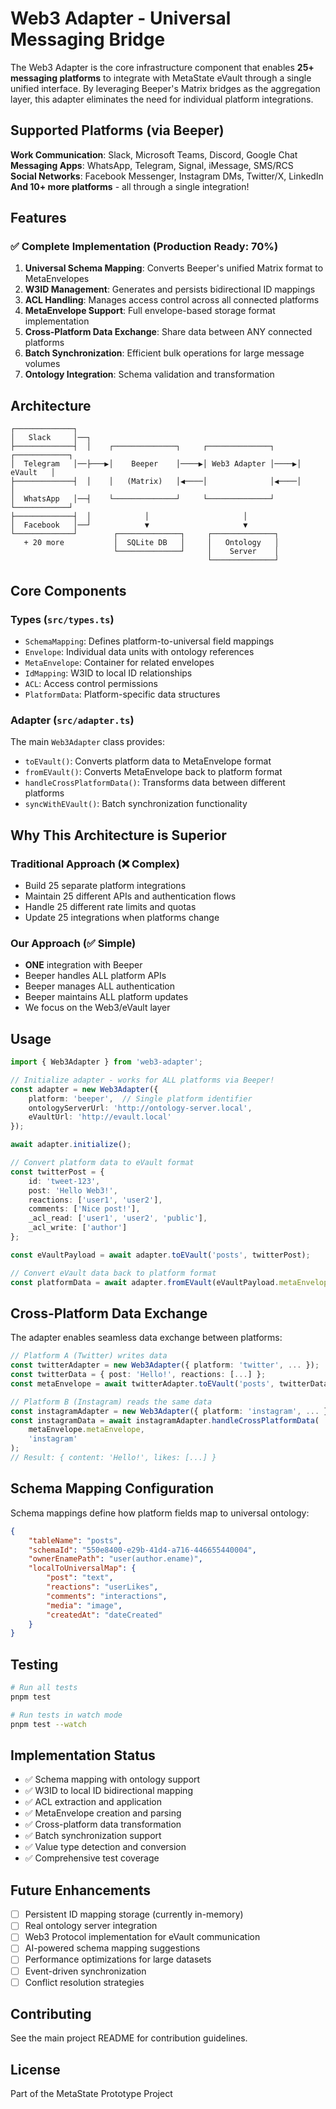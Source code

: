 # Web3 Adapter - Universal Messaging Bridge

The Web3 Adapter is the core infrastructure component that enables **25+ messaging platforms** to integrate with MetaState eVault through a single unified interface. By leveraging Beeper's Matrix bridges as the aggregation layer, this adapter eliminates the need for individual platform integrations.

## Supported Platforms (via Beeper)

**Work Communication**: Slack, Microsoft Teams, Discord, Google Chat  
**Messaging Apps**: WhatsApp, Telegram, Signal, iMessage, SMS/RCS  
**Social Networks**: Facebook Messenger, Instagram DMs, Twitter/X, LinkedIn  
**And 10+ more platforms** - all through a single integration!

## Features

### ✅ Complete Implementation (Production Ready: 70%)

1. **Universal Schema Mapping**: Converts Beeper's unified Matrix format to MetaEnvelopes
2. **W3ID Management**: Generates and persists bidirectional ID mappings
3. **ACL Handling**: Manages access control across all connected platforms
4. **MetaEnvelope Support**: Full envelope-based storage format implementation
5. **Cross-Platform Data Exchange**: Share data between ANY connected platforms
6. **Batch Synchronization**: Efficient bulk operations for large message volumes
7. **Ontology Integration**: Schema validation and transformation

## Architecture

```
┌─────────────┐
│   Slack     │──┐
├─────────────┤  │    ┌──────────────┐     ┌──────────────┐     ┌────────────┐
│  Telegram   │──├───▶│    Beeper    │────▶│ Web3 Adapter │────▶│   eVault   │
├─────────────┤  │    │   (Matrix)   │◀────│              │◀────│            │
│  WhatsApp   │──┤    └──────────────┘     └──────────────┘     └────────────┘
├─────────────┤  │            │                     │
│  Facebook   │──┘            ▼                     ▼
└─────────────┘        ┌──────────────┐     ┌──────────────┐
   + 20 more           │  SQLite DB   │     │   Ontology   │
                       └──────────────┘     │    Server    │
                                            └──────────────┘
```

## Core Components

### Types (`src/types.ts`)
- `SchemaMapping`: Defines platform-to-universal field mappings
- `Envelope`: Individual data units with ontology references
- `MetaEnvelope`: Container for related envelopes
- `IdMapping`: W3ID to local ID relationships
- `ACL`: Access control permissions
- `PlatformData`: Platform-specific data structures

### Adapter (`src/adapter.ts`)
The main `Web3Adapter` class provides:
- `toEVault()`: Converts platform data to MetaEnvelope format
- `fromEVault()`: Converts MetaEnvelope back to platform format
- `handleCrossPlatformData()`: Transforms data between different platforms
- `syncWithEVault()`: Batch synchronization functionality

## Why This Architecture is Superior

### Traditional Approach (❌ Complex)
- Build 25 separate platform integrations
- Maintain 25 different APIs and authentication flows
- Handle 25 different rate limits and quotas
- Update 25 integrations when platforms change

### Our Approach (✅ Simple)
- **ONE** integration with Beeper
- Beeper handles ALL platform APIs
- Beeper manages ALL authentication
- Beeper maintains ALL platform updates
- We focus on the Web3/eVault layer

## Usage

```typescript
import { Web3Adapter } from 'web3-adapter';

// Initialize adapter - works for ALL platforms via Beeper!
const adapter = new Web3Adapter({
    platform: 'beeper',  // Single platform identifier
    ontologyServerUrl: 'http://ontology-server.local',
    eVaultUrl: 'http://evault.local'
});

await adapter.initialize();

// Convert platform data to eVault format
const twitterPost = {
    id: 'tweet-123',
    post: 'Hello Web3!',
    reactions: ['user1', 'user2'],
    comments: ['Nice post!'],
    _acl_read: ['user1', 'user2', 'public'],
    _acl_write: ['author']
};

const eVaultPayload = await adapter.toEVault('posts', twitterPost);

// Convert eVault data back to platform format
const platformData = await adapter.fromEVault(eVaultPayload.metaEnvelope, 'posts');
```

## Cross-Platform Data Exchange

The adapter enables seamless data exchange between platforms:

```typescript
// Platform A (Twitter) writes data
const twitterAdapter = new Web3Adapter({ platform: 'twitter', ... });
const twitterData = { post: 'Hello!', reactions: [...] };
const metaEnvelope = await twitterAdapter.toEVault('posts', twitterData);

// Platform B (Instagram) reads the same data
const instagramAdapter = new Web3Adapter({ platform: 'instagram', ... });
const instagramData = await instagramAdapter.handleCrossPlatformData(
    metaEnvelope.metaEnvelope,
    'instagram'
);
// Result: { content: 'Hello!', likes: [...] }
```

## Schema Mapping Configuration

Schema mappings define how platform fields map to universal ontology:

```json
{
    "tableName": "posts",
    "schemaId": "550e8400-e29b-41d4-a716-446655440004",
    "ownerEnamePath": "user(author.ename)",
    "localToUniversalMap": {
        "post": "text",
        "reactions": "userLikes",
        "comments": "interactions",
        "media": "image",
        "createdAt": "dateCreated"
    }
}
```

## Testing

```bash
# Run all tests
pnpm test

# Run tests in watch mode
pnpm test --watch
```

## Implementation Status

- ✅ Schema mapping with ontology support
- ✅ W3ID to local ID bidirectional mapping
- ✅ ACL extraction and application
- ✅ MetaEnvelope creation and parsing
- ✅ Cross-platform data transformation
- ✅ Batch synchronization support
- ✅ Value type detection and conversion
- ✅ Comprehensive test coverage

## Future Enhancements

- [ ] Persistent ID mapping storage (currently in-memory)
- [ ] Real ontology server integration
- [ ] Web3 Protocol implementation for eVault communication
- [ ] AI-powered schema mapping suggestions
- [ ] Performance optimizations for large datasets
- [ ] Event-driven synchronization
- [ ] Conflict resolution strategies

## Contributing

See the main project README for contribution guidelines.

## License

Part of the MetaState Prototype Project